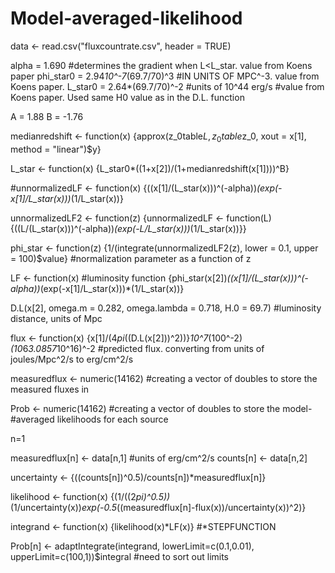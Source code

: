 # Model-averaged-likelihood

data <- read.csv("fluxcountrate.csv", header = TRUE)

alpha = 1.690 #determines the gradient when L<L_star. value from Koens paper
phi_star0 = 2.94*10^-7*(69.7/70)^3 #IN UNITS OF MPC^-3. value from Koens paper.
L_star0 = 2.64*(69.7/70)^-2 #units of 10^44 erg/s 
#value from Koens paper. Used same H0 value as in the D.L. function

A = 1.88
B = -1.76

medianredshift <- function(x) {approx(z_0table$L, z_0table$z_0, xout = x[1], method = "linear")$y}

L_star <- function(x) {L_star0*((1+x[2])/(1+medianredshift(x[1])))^B} 

#unnormalizedLF <- function(x)  {((x[1]/(L_star(x)))^(-alpha))*(exp(-x[1]/L_star(x)))*(1/L_star(x))}

unnormalizedLF2 <- function(z) 
  {unnormalizedLF <- function(L) {((L/(L_star(x)))^(-alpha))*(exp(-L/L_star(x)))*(1/L_star(x))}}

phi_star <- function(z) {1/(integrate(unnormalizedLF2(z), lower = 0.1, upper = 100)$value}
#normalization parameter as a function of z

LF <- function(x) #luminosity function
{phi_star(x[2])*((x[1]/(L_star(x)))^(-alpha))*(exp(-x[1]/L_star(x)))*(1/L_star(x))}

D.L(x[2], omega.m = 0.282, omega.lambda = 0.718, H.0 = 69.7) #luminosity distance, units of Mpc

flux <- function(x) {x[1]/(4*pi*((D.L(x[2]))^2))}*10^7*(100^-2)*(10*6*3.0857*10^16)^-2
#predicted flux. converting from units of joules/Mpc^2/s to erg/cm^2/s

measuredflux <- numeric(14162) #creating a vector of doubles to store the measured fluxes in

Prob <- numeric(14162) #creating a vector of doubles to store the model-
#averaged likelihoods for each source

n=1

measuredflux[n] <- data[n,1] #units of erg/cm^2/s 
counts[n] <- data[n,2]
  
uncertainty <- {((counts[n])^0.5)/counts[n])*measuredflux[n]} 
  
likelihood <- function(x) 
  {(1/((2*pi)^0.5))*(1/uncertainty(x))*exp(-0.5*((measuredflux[n]-flux(x))/uncertainty(x))^2)} 
  
integrand <- function(x) {likelihood(x)*LF(x)} #*STEPFUNCTION
  
Prob[n] <- adaptIntegrate(integrand, lowerLimit=c(0.1,0.01), upperLimit=c(100,1))$integral #need to sort out limits
  
